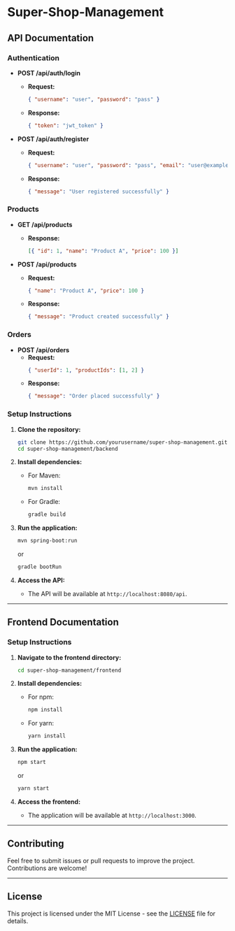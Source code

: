 # Super-Shop-Management

## API Documentation

### Authentication
- **POST /api/auth/login**
  - **Request:** 
    ```json
    { "username": "user", "password": "pass" }
    ```
  - **Response:** 
    ```json
    { "token": "jwt_token" }
    ```

- **POST /api/auth/register**
  - **Request:** 
    ```json
    { "username": "user", "password": "pass", "email": "user@example.com" }
    ```
  - **Response:** 
    ```json
    { "message": "User registered successfully" }
    ```

### Products
- **GET /api/products**
  - **Response:** 
    ```json
    [{ "id": 1, "name": "Product A", "price": 100 }]
    ```

- **POST /api/products**
  - **Request:** 
    ```json
    { "name": "Product A", "price": 100 }
    ```
  - **Response:** 
    ```json
    { "message": "Product created successfully" }
    ```

### Orders
- **POST /api/orders**
  - **Request:** 
    ```json
    { "userId": 1, "productIds": [1, 2] }
    ```
  - **Response:** 
    ```json
    { "message": "Order placed successfully" }
    ```

### Setup Instructions
1. **Clone the repository:**
   ```bash
   git clone https://github.com/yourusername/super-shop-management.git
   cd super-shop-management/backend
   ```

2. **Install dependencies:**
   - For Maven:
     ```bash
     mvn install
     ```
   - For Gradle:
     ```bash
     gradle build
     ```

3. **Run the application:**
   ```bash
   mvn spring-boot:run
   ```
   or
   ```bash
   gradle bootRun
   ```

4. **Access the API:**
   - The API will be available at `http://localhost:8080/api`.

---

## Frontend Documentation

### Setup Instructions
1. **Navigate to the frontend directory:**
   ```bash
   cd super-shop-management/frontend
   ```

2. **Install dependencies:**
   - For npm:
     ```bash
     npm install
     ```
   - For yarn:
     ```bash
     yarn install
     ```

3. **Run the application:**
   ```bash
   npm start
   ```
   or
   ```bash
   yarn start
   ```

4. **Access the frontend:**
   - The application will be available at `http://localhost:3000`.

---

## Contributing
Feel free to submit issues or pull requests to improve the project. Contributions are welcome!

---

## License
This project is licensed under the MIT License - see the [LICENSE](LICENSE) file for details.